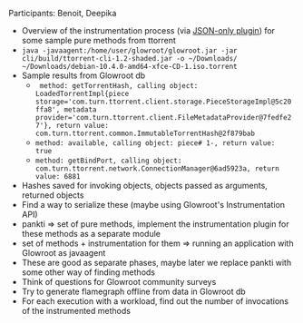 Participants: Benoit, Deepika

- Overview of the instrumentation process (via [JSON-only plugin](https://github.com/Deee92/journal/blob/master/notes/ttorrent.plugin.json)) for some sample pure methods from ttorrent
- `java -javaagent:/home/user/glowroot/glowroot.jar -jar cli/build/ttorrent-cli-1.2-shaded.jar -o ~/Downloads/ ~/Downloads/debian-10.4.0-amd64-xfce-CD-1.iso.torrent`
- Sample results from Glowroot db
  - ` method: getTorrentHash, calling object: LoadedTorrentImpl{piece storage='com.turn.ttorrent.client.storage.PieceStorageImpl@5c20ffa8', metadata provider='com.turn.ttorrent.client.FileMetadataProvider@7fedfe27'}, return value: com.turn.ttorrent.common.ImmutableTorrentHash@2f879bab`
  -  `method: available, calling object: piece# 1-, return value: true`
  -  `method: getBindPort, calling object: com.turn.ttorrent.network.ConnectionManager@6ad5923a, return value: 6881`
- Hashes saved for invoking objects, objects passed as arguments, returned objects
- Find a way to serialize these (maybe using Glowroot's Instrumentation API)
- pankti => set of pure methods, implement the instrumentation plugin for these methods as a separate module
- set of methods + instrumentation for them => running an application with Glowroot as javaagent
- These are good as separate phases, maybe later we replace pankti with some other way of finding methods
- Think of questions for Glowroot community surveys
- Try to generate flamegraph offline from data in Glowroot db
- For each execution with a workload, find out the number of invocations of the instrumented methods

